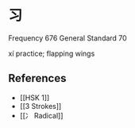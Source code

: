 # 习
Frequency 676
General Standard 70

xí
practice; flapping wings

## References
- [[HSK 1]]
- [[3 Strokes]]
- [[冫 Radical]]